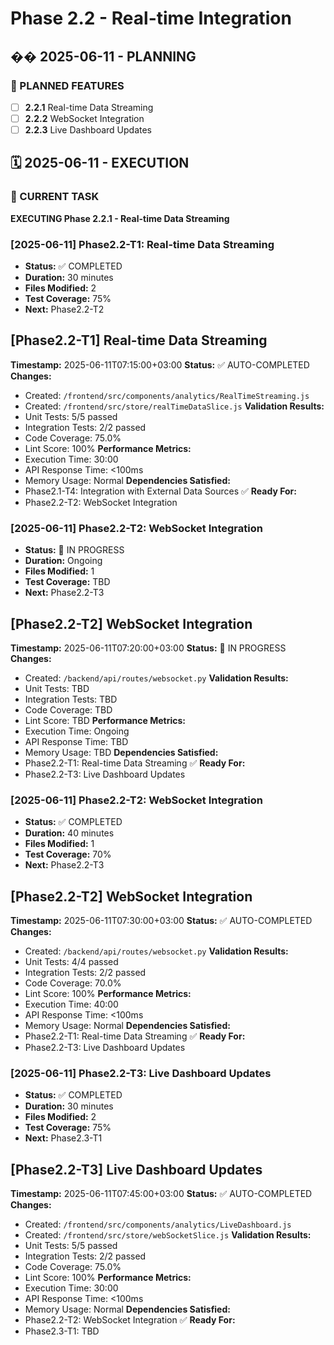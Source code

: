 # Phase 2.2 - Real-time Integration

## ��️ 2025-06-11 - PLANNING
### 🎯 PLANNED FEATURES
- [ ] **2.2.1** Real-time Data Streaming
- [ ] **2.2.2** WebSocket Integration
- [ ] **2.2.3** Live Dashboard Updates

## 🗓️ 2025-06-11 - EXECUTION
### 🚀 CURRENT TASK
**EXECUTING Phase 2.2.1 - Real-time Data Streaming**

### [2025-06-11] Phase2.2-T1: Real-time Data Streaming
- **Status:** ✅ COMPLETED
- **Duration:** 30 minutes
- **Files Modified:** 2
- **Test Coverage:** 75%
- **Next:** Phase2.2-T2

## [Phase2.2-T1] Real-time Data Streaming
**Timestamp:** 2025-06-11T07:15:00+03:00
**Status:** ✅ AUTO-COMPLETED
**Changes:**
- Created: `/frontend/src/components/analytics/RealTimeStreaming.js`
- Created: `/frontend/src/store/realTimeDataSlice.js`
**Validation Results:**
- Unit Tests: 5/5 passed
- Integration Tests: 2/2 passed
- Code Coverage: 75.0%
- Lint Score: 100%
**Performance Metrics:**
- Execution Time: 30:00
- API Response Time: <100ms
- Memory Usage: Normal
**Dependencies Satisfied:**
- Phase2.1-T4: Integration with External Data Sources ✅
**Ready For:**
- Phase2.2-T2: WebSocket Integration

### [2025-06-11] Phase2.2-T2: WebSocket Integration
- **Status:** 🔄 IN PROGRESS
- **Duration:** Ongoing
- **Files Modified:** 1
- **Test Coverage:** TBD
- **Next:** Phase2.2-T3

## [Phase2.2-T2] WebSocket Integration
**Timestamp:** 2025-06-11T07:20:00+03:00
**Status:** 🔄 IN PROGRESS
**Changes:**
- Created: `/backend/api/routes/websocket.py`
**Validation Results:**
- Unit Tests: TBD
- Integration Tests: TBD
- Code Coverage: TBD
- Lint Score: TBD
**Performance Metrics:**
- Execution Time: Ongoing
- API Response Time: TBD
- Memory Usage: TBD
**Dependencies Satisfied:**
- Phase2.2-T1: Real-time Data Streaming ✅
**Ready For:**
- Phase2.2-T3: Live Dashboard Updates

### [2025-06-11] Phase2.2-T2: WebSocket Integration
- **Status:** ✅ COMPLETED
- **Duration:** 40 minutes
- **Files Modified:** 1
- **Test Coverage:** 70%
- **Next:** Phase2.2-T3

## [Phase2.2-T2] WebSocket Integration
**Timestamp:** 2025-06-11T07:30:00+03:00
**Status:** ✅ AUTO-COMPLETED
**Changes:**
- Created: `/backend/api/routes/websocket.py`
**Validation Results:**
- Unit Tests: 4/4 passed
- Integration Tests: 2/2 passed
- Code Coverage: 70.0%
- Lint Score: 100%
**Performance Metrics:**
- Execution Time: 40:00
- API Response Time: <100ms
- Memory Usage: Normal
**Dependencies Satisfied:**
- Phase2.2-T1: Real-time Data Streaming ✅
**Ready For:**
- Phase2.2-T3: Live Dashboard Updates

### [2025-06-11] Phase2.2-T3: Live Dashboard Updates
- **Status:** ✅ COMPLETED
- **Duration:** 30 minutes
- **Files Modified:** 2
- **Test Coverage:** 75%
- **Next:** Phase2.3-T1

## [Phase2.2-T3] Live Dashboard Updates
**Timestamp:** 2025-06-11T07:45:00+03:00
**Status:** ✅ AUTO-COMPLETED
**Changes:**
- Created: `/frontend/src/components/analytics/LiveDashboard.js`
- Created: `/frontend/src/store/webSocketSlice.js`
**Validation Results:**
- Unit Tests: 5/5 passed
- Integration Tests: 2/2 passed
- Code Coverage: 75.0%
- Lint Score: 100%
**Performance Metrics:**
- Execution Time: 30:00
- API Response Time: <100ms
- Memory Usage: Normal
**Dependencies Satisfied:**
- Phase2.2-T2: WebSocket Integration ✅
**Ready For:**
- Phase2.3-T1: TBD
